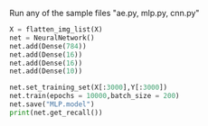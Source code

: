 Run any of the sample files "ae.py, mlp.py, cnn.py"
``` python 
X = flatten_img_list(X)
net = NeuralNetwork()
net.add(Dense(784))
net.add(Dense(16))
net.add(Dense(16))
net.add(Dense(10))

net.set_training_set(X[:3000],Y[:3000])
net.train(epochs = 10000,batch_size = 200)
net.save("MLP.model")
print(net.get_recall())
```